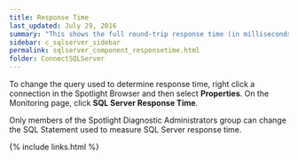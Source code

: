 ```yaml
---
title: ﻿Response Time
last_updated: July 29, 2016
summary: "This shows the full round-trip response time (in milliseconds) of a query representative of general workload (select 1, by default)."
sidebar: c_sqlserver_sidebar
permalink: sqlserver_component_responsetime.html
folder: ConnectSQLServer
---
```



To change the query used to determine response time, right click a connection in the Spotlight Browser and then select **Properties**.
On the Monitoring page, click **SQL Server Response Time**.

Only members of the Spotlight Diagnostic Administrators group can change the SQL Statement used to measure SQL Server response time.

{% include links.html %}
